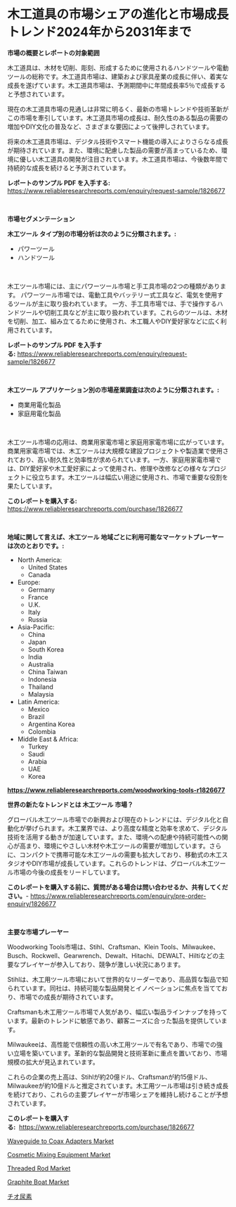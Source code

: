 <p><h1>木工道具の市場シェアの進化と市場成長トレンド2024年から2031年まで</h1></p><p><strong>市場の概要とレポートの対象範囲</strong></p>
<p><p>木工道具は、木材を切削、彫刻、形成するために使用されるハンドツールや電動ツールの総称です。木工道具市場は、建築および家具産業の成長に伴い、着実な成長を遂げています。木工道具市場は、予測期間中に年間成長率5％で成長すると予想されています。</p><p>現在の木工道具市場の見通しは非常に明るく、最新の市場トレンドや技術革新がこの市場を牽引しています。木工道具市場の成長は、耐久性のある製品の需要の増加やDIY文化の普及など、さまざまな要因によって後押しされています。</p><p>将来の木工道具市場は、デジタル技術やスマート機能の導入によりさらなる成長が期待されています。また、環境に配慮した製品の需要が高まっているため、環境に優しい木工道具の開発が注目されています。木工道具市場は、今後数年間で持続的な成長を続けると予測されています。</p></p>
<p><strong>レポートのサンプル PDF を入手する:</strong> <a href="https://www.reliableresearchreports.com/enquiry/request-sample/1826677">https://www.reliableresearchreports.com/enquiry/request-sample/1826677</a></p>
<p>&nbsp;</p>
<p><strong>市場セグメンテーション</strong></p>
<p><strong>木工ツール タイプ別の市場分析は次のように分類されます。:</strong></p>
<p><ul><li>パワーツール</li><li>ハンドツール</li></ul></p>
<p>&nbsp;</p>
<p><p>木工ツール市場には、主にパワーツール市場と手工具市場の2つの種類があります。 パワーツール市場では、電動工具やバッテリー式工具など、電気を使用するツールが主に取り扱われています。 一方、手工具市場では、手で操作するハンドツールや切削工具などが主に取り扱われています。これらのツールは、木材を切削、加工、組み立てるために使用され、木工職人やDIY愛好家などに広く利用されています。</p></p>
<p><strong>レポートのサンプル PDF を入手する:</strong>&nbsp;<a href="https://www.reliableresearchreports.com/enquiry/request-sample/1826677">https://www.reliableresearchreports.com/enquiry/request-sample/1826677</a></p>
<p>&nbsp;</p>
<p><strong> 木工ツール アプリケーション別の市場産業調査は次のように分類されます。:</strong></p>
<p><ul><li>商業用電化製品</li><li>家庭用電化製品</li></ul></p>
<p>&nbsp;</p>
<p><p>木工ツール市場の応用は、商業用家電市場と家庭用家電市場に広がっています。商業用家電市場では、木工ツールは大規模な建設プロジェクトや製造業で使用されており、高い耐久性と効率性が求められています。一方、家庭用家電市場では、DIY愛好家や木工愛好家によって使用され、修理や改修などの様々なプロジェクトに役立ちます。木工ツールは幅広い用途に使用され、市場で重要な役割を果たしています。</p></p>
<p><strong>このレポートを購入する:</strong>&nbsp; <a href="https://www.reliableresearchreports.com/purchase/1826677">https://www.reliableresearchreports.com/purchase/1826677</a></p>
<p>&nbsp;</p>
<p><strong>地域に関して言えば、木工ツール 地域ごとに利用可能なマーケットプレーヤーは次のとおりです。:</strong></p>
<p><ul>
    <li>
        North America:
        <ul>
            <li>United States</li>
            <li>Canada</li>
        </ul>
    </li>
    <li>
        Europe:
        <ul>
            <li>Germany</li>
            <li>France</li>
            <li>U.K.</li>
            <li>Italy</li>
            <li>Russia</li>
        </ul>
    </li>
    <li>
        Asia-Pacific:
        <ul>
            <li>China</li>
            <li>Japan</li>
            <li>South Korea</li>
            <li>India</li>
            <li>Australia</li>
            <li>China Taiwan</li>
            <li>Indonesia</li>
            <li>Thailand</li>
            <li>Malaysia</li>
        </ul>
    </li>
    <li>
        Latin America:
        <ul>
            <li>Mexico</li>
            <li>Brazil</li>
            <li>Argentina Korea</li>
            <li>Colombia</li>
        </ul>
    </li>
    <li>
        Middle East & Africa:
        <ul>
            <li>Turkey</li>
            <li>Saudi</li>
            <li>Arabia</li>
            <li>UAE</li>
            <li>Korea</li>
        </ul>
    </li>
    </ul></p>
<p><strong><a href="https://www.reliableresearchreports.com/woodworking-tools-r1826677">https://www.reliableresearchreports.com/woodworking-tools-r1826677</a></strong>&nbsp;</p>
<p><strong>世界の新たなトレンドとは 木工ツール 市場？</strong></p>
<p><p>グローバル木工ツール市場での新興および現在のトレンドには、デジタル化と自動化が挙げられます。木工業界では、より高度な精度と効率を求めて、デジタル技術を活用する動きが加速しています。また、環境への配慮や持続可能性への関心が高まり、環境にやさしい木材や木工ツールの需要が増加しています。さらに、コンパクトで携帯可能な木工ツールの需要も拡大しており、移動式の木工スタジオやDIY市場が成長しています。これらのトレンドは、グローバル木工ツール市場の今後の成長をリードしています。</p></p>
<p><strong>このレポートを購入する前に、質問がある場合は問い合わせるか、共有してください。</strong>- <a href="https://www.reliableresearchreports.com/enquiry/pre-order-enquiry/1826677">https://www.reliableresearchreports.com/enquiry/pre-order-enquiry/1826677</a></p>
<p>&nbsp;</p>
<p><strong>主要な市場プレーヤー</strong></p>
<p><p>Woodworking Tools市場は、Stihl、Craftsman、Klein Tools、Milwaukee、Busch、Rockwell、Gearwrench、Dewalt、Hitachi、DEWALT、Hiltiなどの主要なプレイヤーが参入しており、競争が激しい状況にあります。</p><p>Stihlは、木工用ツール市場において世界的なリーダーであり、高品質な製品で知られています。同社は、持続可能な製品開発とイノベーションに焦点を当てており、市場での成長が期待されています。</p><p>Craftsmanも木工用ツール市場で人気があり、幅広い製品ラインナップを持っています。最新のトレンドに敏感であり、顧客ニーズに合った製品を提供しています。</p><p>Milwaukeeは、高性能で信頼性の高い木工用ツールで有名であり、市場での強い立場を築いています。革新的な製品開発と技術革新に重点を置いており、市場規模の拡大が見込まれています。</p><p>これらの企業の売上高は、Stihlが約20億ドル、Craftsmanが約15億ドル、Milwaukeeが約10億ドルと推定されています。木工用ツール市場は引き続き成長を続けており、これらの主要プレイヤーが市場シェアを維持し続けることが予想されています。</p></p>
<p><strong>このレポートを購入する:</strong>&nbsp;&nbsp;<a href="https://www.reliableresearchreports.com/purchase/1826677">https://www.reliableresearchreports.com/purchase/1826677</a></p>
<p><p><a href="https://www.linkedin.com/pulse/waveguide-coax-adapters-market-report-reveals-latest-trends-jveue?trackingId=%2F9BuoCq568OAmoKPASdygQ%3D%3D">Waveguide to Coax Adapters Market</a></p><p><a href="https://github.com/guneycigdem35/Market-Research-Report-List-3/blob/main/cosmetic-mixing-equipment-market.md">Cosmetic Mixing Equipment Market</a></p><p><a href="https://www.linkedin.com/pulse/threaded-rod-market-research-report-forecasted-period-nih7f?trackingId=Nsz9B8s%2FNpnnVqYZ9NMS3A%3D%3D">Threaded Rod Market</a></p><p><a href="https://github.com/biheemgalvinlouises6hokrh3h/Market-Research-Report-List-2/blob/main/graphite-boat-market.md">Graphite Boat Market</a></p><p><a href="https://github.com/zoetazuur/Market-Research-Report-List-1/blob/main/484104732218.md">チオ尿素</a></p></p>